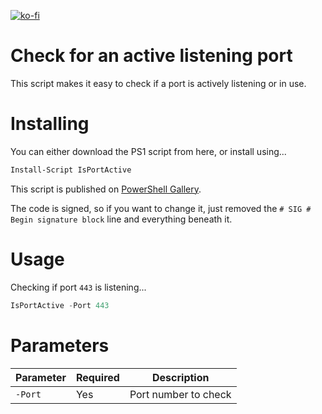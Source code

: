 [![ko-fi](https://ko-fi.com/img/githubbutton_sm.svg)](https://ko-fi.com/W7W64WAXN)

# Check for an active listening port

This script makes it easy to check if a port is actively listening or in use. 

# Installing

You can either download the PS1 script from here, or install using...

```powershell
Install-Script IsPortActive
```

This script is published on  [PowerShell Gallery](https://www.powershellgallery.com/packages/IsPortActive).

The code is signed, so if you want to change it, just removed the  `# SIG # Begin signature block`  line and everything beneath it.

# Usage

Checking if port `443` is listening...

```powershell
IsPortActive -Port 443
```

# Parameters
|Parameter|Required|Description|
|--|--|--|
|`-Port`|Yes|Port number to check|